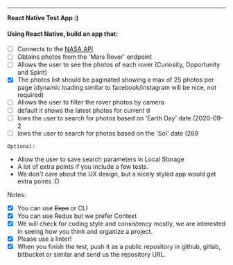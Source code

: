 ---

**React Native Test App :)**

#### Using React Native, build an app that:

- [ ] Connects to the [NASA API](https://api.nasa.gov/)
- [ ] Obtains photos from the 'Mars Rover' endpoint
- [ ] Allows the user to see the photos of each rover (Curiosity, Opportunity and Spirit)
- [x] The photos list should be paginated showing a max of 25 photos per page (dynamic loading similar to facebook/instagram will be nice, not required)
- [ ] Allows the user to filter the rover photos by camera
- [ ] default it shows the latest photos for current d
- [ ] lows the user to search for photos based on 'Earth Day' date (2020-09-2
- [ ] lows the user to search for photos based on the 'Sol' date (289

`Optional:`

- Allow the user to save search parameters in Local Storage
- A lot of extra points if you include a few tests.
- We don't care about the UX design, but a nicely styled app would get extra points :D

Notes:

- [x] You can use ~~Expo~~ or CLI
- [x] You can use Redux but we prefer Context
- [x] We will check for coding style and consistency mostly, we are interested in seeing how you think and organize a project.
- [x] Please use a linter!
- [x] When you finish the test, push it as a public repository in github, gitlab, bitbucket or similar and send us the repository URL.
